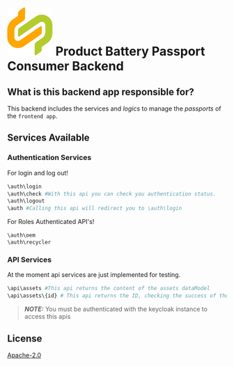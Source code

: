 # ![Product Battery Passport Consumer Backend](../../docs/catena-x-logo.svg) Product Battery Passport Consumer Backend

## What is this backend app responsible for?

This backend includes the services and *logics* to manage the *passports* of the `frontend app`.

## Services Available

### Authentication Services

For login and log out!
```bash
\auth\login
\auth\check #With this api you can check you authentication status.
\auth\logout
\auth #Calling this api will redirect you to \auth\login
```

For Roles Authenticated API's!

```
\auth\oem
\auth\recycler
```

### API Services
At the moment api services are just implemented for testing.
```bash
\api\assets #This api returns the content of the assets dataModel
\api\assets\{id} # This api returns the ID, checking the success of the request
```
>  **_NOTE:_** You must be authenticated with the keycloak instance to access this apis

## License
[Apache-2.0](https://raw.githubusercontent.com/catenax-ng/product-battery-passport-consumer-app/main/LICENSE)
